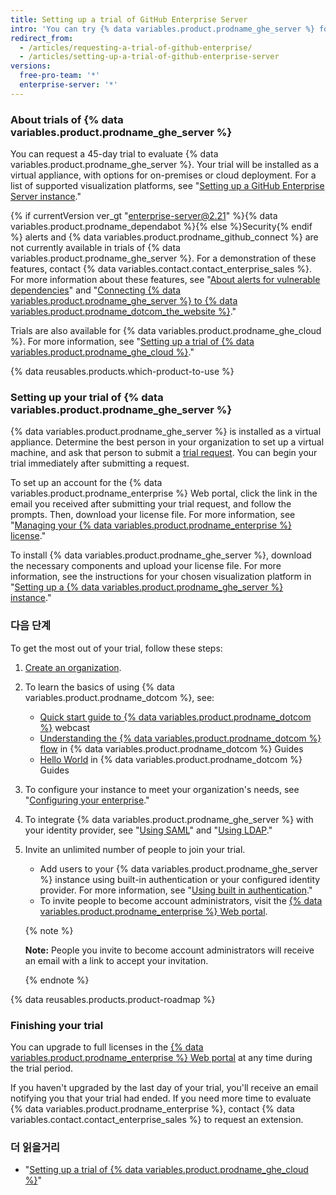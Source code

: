 ```yaml
---
title: Setting up a trial of GitHub Enterprise Server
intro: 'You can try {% data variables.product.prodname_ghe_server %} for free.'
redirect_from:
  - /articles/requesting-a-trial-of-github-enterprise/
  - /articles/setting-up-a-trial-of-github-enterprise-server
versions:
  free-pro-team: '*'
  enterprise-server: '*'
---
```


### About trials of {% data variables.product.prodname_ghe_server %}

You can request a 45-day trial to evaluate {% data variables.product.prodname_ghe_server %}. Your trial will be installed as a virtual appliance, with options for on-premises or cloud deployment. For a list of supported visualization platforms, see "[Setting up a GitHub Enterprise Server instance](/enterprise/admin/installation/setting-up-a-github-enterprise-server-instance)."

{% if currentVersion ver_gt "enterprise-server@2.21" %}{% data variables.product.prodname_dependabot %}{% else %}Security{% endif %} alerts and {% data variables.product.prodname_github_connect %} are not currently available in trials of {% data variables.product.prodname_ghe_server %}. For a demonstration of these features, contact {% data variables.contact.contact_enterprise_sales %}. For more information about these features, see "[About alerts for vulnerable dependencies](/github/managing-security-vulnerabilities/about-alerts-for-vulnerable-dependencies)" and "[Connecting {% data variables.product.prodname_ghe_server %} to {% data variables.product.prodname_dotcom_the_website %}](/enterprise/admin/installation/connecting-github-enterprise-server-to-github-enterprise-cloud)."

Trials are also available for {% data variables.product.prodname_ghe_cloud %}. For more information, see "[Setting up a trial of {% data variables.product.prodname_ghe_cloud %}](/articles/setting-up-a-trial-of-github-enterprise-cloud)."

{% data reusables.products.which-product-to-use %}

### Setting up your trial of {% data variables.product.prodname_ghe_server %}

{% data variables.product.prodname_ghe_server %} is installed as a virtual appliance. Determine the best person in your organization to set up a virtual machine, and ask that person to submit a [trial request](https://enterprise.github.com/trial). You can begin your trial immediately after submitting a request.

To set up an account for the {% data variables.product.prodname_enterprise %} Web portal, click the link in the email you received after submitting your trial request, and follow the prompts. Then, download your license file. For more information, see "[Managing your {% data variables.product.prodname_enterprise %} license](/enterprise/admin/installation/managing-your-github-enterprise-license)."

To install {% data variables.product.prodname_ghe_server %}, download the necessary components and upload your license file. For more information, see the instructions for your chosen visualization platform in "[Setting up a {% data variables.product.prodname_ghe_server %} instance](/enterprise/admin/installation/setting-up-a-github-enterprise-server-instance)."

### 다음 단계

To get the most out of your trial, follow these steps:

1. [Create an organization](/enterprise/admin/user-management/creating-organizations).
2. To learn the basics of using {% data variables.product.prodname_dotcom %}, see:
   - [Quick start guide to {% data variables.product.prodname_dotcom %}](https://resources.github.com/webcasts/Quick-start-guide-to-GitHub/) webcast
   - [Understanding the {% data variables.product.prodname_dotcom %} flow](https://guides.github.com/introduction/flow/) in {% data variables.product.prodname_dotcom %} Guides
   - [Hello World](https://guides.github.com/activities/hello-world/) in {% data variables.product.prodname_dotcom %} Guides
3. To configure your instance to meet your organization's needs, see "[Configuring your enterprise](/admin/configuration/configuring-your-enterprise)."
4. To integrate {% data variables.product.prodname_ghe_server %} with your identity provider, see "[Using SAML](/enterprise/admin/user-management/using-saml)" and "[Using LDAP](/enterprise/admin/authentication/using-ldap)."
5. Invite an unlimited number of people to join your trial.
   - Add users to your {% data variables.product.prodname_ghe_server %} instance using built-in authentication or your configured identity provider. For more information, see "[Using built in authentication](/enterprise/admin/user-management/using-built-in-authentication)."
   - To invite people to become account administrators, visit the [{% data variables.product.prodname_enterprise %} Web portal](https://enterprise.github.com/login).

    {% note %}

    **Note:** People you invite to become account administrators will receive an email with a link to accept your invitation.

    {% endnote %}

{% data reusables.products.product-roadmap %}

### Finishing your trial

You can upgrade to full licenses in the [{% data variables.product.prodname_enterprise %} Web portal](https://enterprise.github.com/login) at any time during the trial period.

If you haven't upgraded by the last day of your trial, you'll receive an email notifying you that your trial had ended. If you need more time to evaluate {% data variables.product.prodname_enterprise %}, contact {% data variables.contact.contact_enterprise_sales %} to request an extension.

### 더 읽을거리

- "[Setting up a trial of {% data variables.product.prodname_ghe_cloud %}](/articles/setting-up-a-trial-of-github-enterprise-cloud)"

